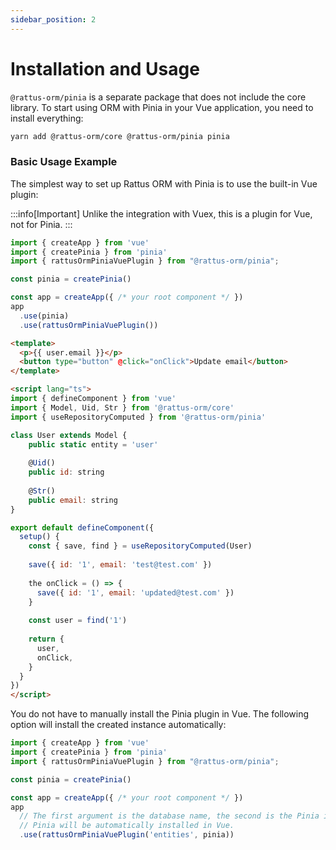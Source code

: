 ```yaml
---
sidebar_position: 2
---
```


# Installation and Usage

`@rattus-orm/pinia` is a separate package that does not include the core library. To start using ORM with Pinia in your Vue application, you need to install everything:
```bash
yarn add @rattus-orm/core @rattus-orm/pinia pinia
```

### Basic Usage Example
The simplest way to set up Rattus ORM with Pinia is to use the built-in Vue plugin:

:::info[Important]
Unlike the integration with Vuex, this is a plugin for Vue, not for Pinia.
:::

```typescript title="main.ts"
import { createApp } from 'vue'
import { createPinia } from 'pinia'
import { rattusOrmPiniaVuePlugin } from "@rattus-orm/pinia";

const pinia = createPinia()

const app = createApp({ /* your root component */ })
app
  .use(pinia)
  .use(rattusOrmPiniaVuePlugin())
```

```html title="App.vue"
<template>
  <p>{{ user.email }}</p>
  <button type="button" @click="onClick">Update email</button>
</template>

<script lang="ts">
import { defineComponent } from 'vue'
import { Model, Uid, Str } from '@rattus-orm/core'
import { useRepositoryComputed } from '@rattus-orm/pinia'

class User extends Model {
    public static entity = 'user'
    
    @Uid()
    public id: string
    
    @Str()
    public email: string
}

export default defineComponent({
  setup() {
    const { save, find } = useRepositoryComputed(User)
    
    save({ id: '1', email: 'test@test.com' })
    
    the onClick = () => {
      save({ id: '1', email: 'updated@test.com' })
    }
    
    const user = find('1')
    
    return {
      user,
      onClick,
    }
  }
})
</script>
``` 

You do not have to manually install the Pinia plugin in Vue. The following option will install the created instance automatically:
```typescript title="main.ts - passing Pinia to rattusOrmPiniaVuePlugin"
import { createApp } from 'vue'
import { createPinia } from 'pinia'
import { rattusOrmPiniaVuePlugin } from "@rattus-orm/pinia";

const pinia = createPinia()

const app = createApp({ /* your root component */ })
app
  // The first argument is the database name, the second is the Pinia instance.
  // Pinia will be automatically installed in Vue.
  .use(rattusOrmPiniaVuePlugin('entities', pinia))
```
